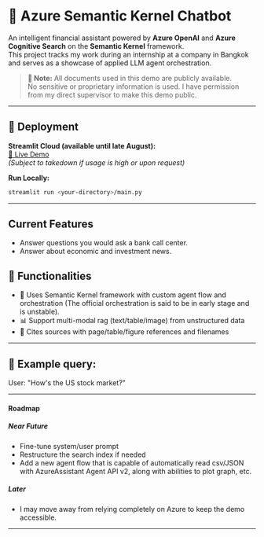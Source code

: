 # 💬 Azure Semantic Kernel Chatbot

An intelligent financial assistant powered by **Azure OpenAI** and **Azure Cognitive Search** on the **Semantic Kernel** framework.  
This project tracks my work during an internship at a company in Bangkok and serves as a showcase of applied LLM agent orchestration.

> **📄 Note:** All documents used in this demo are publicly available.  
> No sensitive or proprietary information is used.
> I have permission from my direct supervisor to make this demo public.

---

## 🚀 Deployment

**Streamlit Cloud (available until late August):**  
[🔗 Live Demo](https://mm-rag-agent-demo-xil5jtaiwjk6hnbtzkkh4x.streamlit.app/)  
*(Subject to takedown if usage is high or upon request)*

**Run Locally:**
```bash
streamlit run <your-directory>/main.py
```
---

## Current Features
- Answer questions you would ask a bank call center.
- Answer about economic and investment news.

## 🧠 Functionalities
- 🤖 Uses Semantic Kernel framework with custom agent flow and orchestration (The official orchestration is said to be in early stage and is unstable).
- 📊 Support multi-modal rag (text/table/image) from unstructured data
- 📁 Cites sources with page/table/figure references and filenames

---
## 💬 Example query:
User: "How's the US stock market?"

---
#### Roadmap
##### Near Future
- Fine-tune system/user prompt
- Restructure the search index if needed
- Add a new agent flow that is capable of automatically read csv/JSON with AzureAssistant Agent API v2, along with abilities to plot graph, etc.
##### Later
- I may move away from relying completely on Azure to keep the demo accessible.
---


